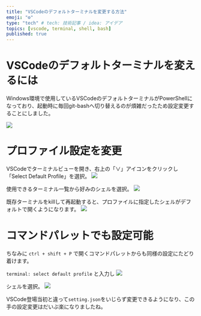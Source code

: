 ```yaml
---
title: "VSCodeのデフォルトターミナルを変更する方法"
emoji: "⚙"
type: "tech" # tech: 技術記事 / idea: アイデア
topics: [vscode, terminal, shell, bash]
published: true
---
```

# VSCodeのデフォルトターミナルを変えるには
Windows環境で使用しているVSCodeのデフォルトターミナルがPowerShellになっており、起動時に毎回git-bashへ切り替えるのが煩雑だったため設定変更することにしました。

![](https://storage.googleapis.com/zenn-user-upload/ba475d86c44b-20230814.png)

# プロファイル設定を変更

VSCodeでターミナルビューを開き、右上の「∨」アイコンをクリックし「Select Default Profile」を選択。
![](https://storage.googleapis.com/zenn-user-upload/d95227fa02cb-20230814.png)

使用できるターミナル一覧から好みのシェルを選択。
![](https://storage.googleapis.com/zenn-user-upload/e91f5ab9df17-20230814.png)

既存ターミナルをkillして再起動すると、プロファイルに指定したシェルがデフォルトで開くようになります。
![](https://storage.googleapis.com/zenn-user-upload/15d0679df1cc-20230814.png)

# コマンドパレットでも設定可能
ちなみに `ctrl + shift + P` で開くコマンドパレットからも同様の設定にたどり着けます。

`terminal: select default profile` と入力し
![](https://storage.googleapis.com/zenn-user-upload/2924eab50c64-20230814.png)

シェルを選択。
![](https://storage.googleapis.com/zenn-user-upload/e91f5ab9df17-20230814.png)

VSCode登場当初と違って`setting.json`をいじらず変更できるようになり、この手の設定変更はだいぶ楽になりましたね。